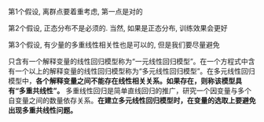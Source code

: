 第1个假设, 离群点要着重考虑, 第一点是对的

第2个假设, 正态分布不是必须的. 当然, 如果是正态分布, 训练效果会更好

第3个假设, 有少量的多重线性相关性也是可以的, 但是我们要尽量避免

只含有一个解释变量的线性回归模型称为“一元线性回归模型”。在一个方程式中含有一个以上的解释变量的线性回归模型称为“多元线性回归模型”。在多元线性回归模型中，__各个解释变量之间不能存在线性相关关系。如果存在，则称该模型具有“多重共线性”。__ 多重线性回归是简单直线回归的推广，研究一个因变量与多个自变量之间的数量依存关系。__在建立多元线性回归模型时，在变量的选取上要避免出现多重共线性问题。__